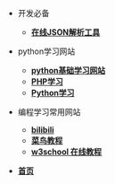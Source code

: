 <!--
 * @Author: zpc 2827985512@qq.com
 * @Date: 2023-01-29 11:21:59
 * @LastEditors: zpc 2827985512@qq.com
 * @LastEditTime: 2023-03-15 00:05:21
 * @FilePath: \repository\_navbar.md
 * @Description: 这是默认设置,请设置`customMade`, 打开koroFileHeader查看配置 进行设置: https://github.com/OBKoro1/koro1FileHeader/wiki/%E9%85%8D%E7%BD%AE
-->

* 开发必备
   * [**在线JSON解析工具**](http://www.json.cn/)
* python学习网站
   * [**python基础学习网站**](https://www.python.org)
   *  [**PHP学习**](\php\README.md)
   *  [**Python学习**](\python\README)

* 编程学习常用网站
    * [**bilibili**](https://www.bilibili.com/)
    * [**菜鸟教程**](https://www.runoob.com/)
    * [**w3school 在线教程**](https://www.w3school.com.cn/)
* [**首页**](README.md)
